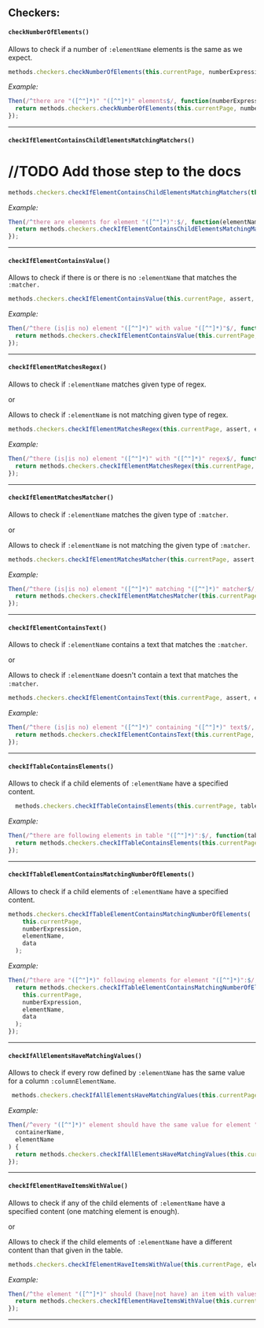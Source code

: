 ## Checkers:

#### `checkNumberOfElements()`

Allows to check if a number of `:elementName` elements is the same as we expect.

```javascript
methods.checkers.checkNumberOfElements(this.currentPage, numberExpression, element);
```

*Example:*

```javascript
Then(/^there are "([^"]*)" "([^"]*)" elements$/, function(numberExpression, element) {
  return methods.checkers.checkNumberOfElements(this.currentPage, numberExpression, element);
});
```

---
#### `checkIfElementContainsChildElementsMatchingMatchers()`

# //TODO Add those step to the docs

```javascript
methods.checkers.checkIfElementContainsChildElementsMatchingMatchers(this.currentPage, elementName, data);
```

*Example:*

```javascript
Then(/^there are elements for element "([^"]*)":$/, function(elementName, data) {
  return methods.checkers.checkIfElementContainsChildElementsMatchingMatchers(this.currentPage, elementName, data);
});
```

---
#### `checkIfElementContainsValue()`

Allows to check if there is or there is no `:elementName` that matches the `:matcher.`

```javascript
methods.checkers.checkIfElementContainsValue(this.currentPage, assert, elementName, value);
```

*Example:*

```javascript
Then(/^there (is|is no) element "([^"]*)" with value "([^"]*)"$/, function(assert, elementName, value) {
  return methods.checkers.checkIfElementContainsValue(this.currentPage, assert, elementName, value);
});
```

---
#### `checkIfElementMatchesRegex()`


Allows to check if `:elementName` matches given type of regex.

or

Allows to check if `:elementName` is not matching given type of regex.


```javascript
methods.checkers.checkIfElementMatchesRegex(this.currentPage, assert, elementName, matcher);
```

*Example:*

```javascript
Then(/^there (is|is no) element "([^"]*)" with "([^"]*)" regex$/, function(assert, elementName, matcher) {
  return methods.checkers.checkIfElementMatchesRegex(this.currentPage, assert, elementName, matcher);
});

```

---
#### `checkIfElementMatchesMatcher()`

Allows to check if `:elementName` matches the given type of `:matcher`. 

or

Allows to check if `:elementName` is not matching the given type of `:matcher`.

```javascript
methods.checkers.checkIfElementMatchesMatcher(this.currentPage, assert, elementName, matcher);
```

*Example:*

```javascript
Then(/^there (is|is no) element "([^"]*)" matching "([^"]*)" matcher$/, function(assert, elementName, matcher) {
  return methods.checkers.checkIfElementMatchesMatcher(this.currentPage, assert, elementName, matcher);
});
```

---
#### `checkIfElementContainsText()`

Allows to check if `:elementName` contains a text that matches the `:matcher`.

or

Allows to check if `:elementName` doesn't contain a text that matches the `:matcher`.

```javascript
methods.checkers.checkIfElementContainsText(this.currentPage, assert, elementName, value);
```

*Example:*

```javascript
Then(/^there (is|is no) element "([^"]*)" containing "([^"]*)" text$/, function(assert, elementName, value) {
  return methods.checkers.checkIfElementContainsText(this.currentPage, assert, elementName, value);
});
```

---
#### `checkIfTableContainsElements()`

Allows to check if a child elements of `:elementName` have a specified content.

```javascript
  methods.checkers.checkIfTableContainsElements(this.currentPage, table, data);
```

*Example:*

```javascript
Then(/^there are following elements in table "([^"]*)":$/, function(table, data) {
  return methods.checkers.checkIfTableContainsElements(this.currentPage, table, data);
});
```

---
#### `checkIfTableElementContainsMatchingNumberOfElements()`

Allows to check if a child elements of `:elementName` have a specified content.

```javascript
methods.checkers.checkIfTableElementContainsMatchingNumberOfElements(
    this.currentPage,
    numberExpression,
    elementName,
    data
  );
```

*Example:*

```javascript
Then(/^there are "([^"]*)" following elements for element "([^"]*)":$/, function(numberExpression, elementName, data) {
  return methods.checkers.checkIfTableElementContainsMatchingNumberOfElements(
    this.currentPage,
    numberExpression,
    elementName,
    data
  );
});
```

---
#### `checkIfAllElementsHaveMatchingValues()`

Allows to check if every row defined by `:elementName` has the same value for a column `:columnElementName`.

```javascript
 methods.checkers.checkIfAllElementsHaveMatchingValues(this.currentPage, containerName, elementName)
```

*Example:*

```javascript
Then(/^every "([^"]*)" element should have the same value for element "([^"]*)"$/, function(
  containerName,
  elementName
) {
  return methods.checkers.checkIfAllElementsHaveMatchingValues(this.currentPage, containerName, elementName);
});
```

---
#### `checkIfElementHaveItemsWithValue()`

Allows to check if any of the child elements of `:elementName` have a specified content (one matching element is enough).

or

Allows to check if the child elements of `:elementName` have a different content than that given in the table.

```javascript
methods.checkers.checkIfElementHaveItemsWithValue(this.currentPage, elementName, assertion, data);
```

*Example:*

```javascript
Then(/^the element "([^"]*)" should (have|not have) an item with values:$/, function(elementName, assertion, data) {
  return methods.checkers.checkIfElementHaveItemsWithValue(this.currentPage, elementName, assertion, data);
});
```

---